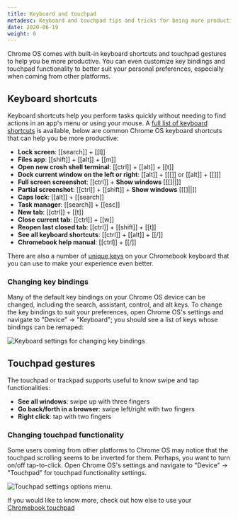 ```yaml
---
title: Keyboard and touchpad
metadesc: Keyboard and touchpad tips and tricks for being more productive on your Chromebook.
date: 2020-06-19
weight: 0
---
```


Chrome OS comes with built-in keyboard shortcuts and touchpad gestures to help you be more productive. You can even customize key bindings and touchpad functionality to better suit your personal preferences, especially when coming from other platforms.

## Keyboard shortcuts

Keyboard shortcuts help you perform tasks quickly without needing to find actions in an app's menu or using your mouse. A [full list of keyboard shortcuts](https://support.google.com/chromebook/answer/183101) is available, below are common Chrome OS keyboard shortcuts that can help you be more productive:

- **Lock screen**: [[search]] + [[l]]
- **Files app**: [[shift]] + [[alt]] + [[m]]
- **Open new crosh shell terminal**: [[ctrl]] + [[alt]] + [[t]]
- **Dock current window on the left or right**: [[alt]] + [[&#91;]] or [[alt]] + [[&#93;]]
- **Full screen screenshot**: [[ctrl]] + **Show windows** [[&#91;&#93;||]]
- **Partial screenshot**: [[ctrl]] + [[shift]] + **Show windows** [[&#91;&#93;||]]
- **Caps lock**: [[alt]] + [[search]]
- **Task manager**: [[search]] + [[esc]]
- **New tab**: [[ctrl]] + [[t]]
- **Close current tab**: [[ctrl]] + [[w]]
- **Reopen last closed tab**: [[ctrl]] + [[shift]] + [[t]]
- **See all keyboard shortcuts**: [[ctrl]] + [[alt]] + [[/]]
- **Chromebook help manual**: [[ctrl]] + [[/]]

There are also a number of [unique keys](https://support.google.com/chromebook/answer/1047364) on your Chromebook keyboard that you can use to make your experience even better.

### Changing key bindings

Many of the default key bindings on your Chrome OS device can be changed, including the search, assistant, control, and alt keys. To change the key bindings to suit your preferences, open Chrome OS's settings and navigate to "Device" -> "Keyboard"; you should see a list of keys whose bindings can be remaped:

![Keyboard settings for changing key bindings](/images/productivity/keyboard-settings.png)

## Touchpad gestures

The touchpad or trackpad supports useful to know swipe and tap functionalities:

- **See all windows**: swipe up with three fingers
- **Go back/forth in a browser**: swipe left/right with two fingers
- **Right click**: tap with two fingers

### Changing touchpad functionality

Some users coming from other platforms to Chrome OS may notice that the touchpad scrolling seems to be inverted for them. Perhaps, you want to turn on/off tap-to-click. Open Chrome OS's settings and navigate to "Device" -> "Touchpad" for touchpad functionality settings.

![Touchpad settings options menu.](/images/productivity/touchpad-settings.png)

If you would like to know more, check out how else to use your [Chromebook touchpad](https://support.google.com/chromebook/answer/1047367)
